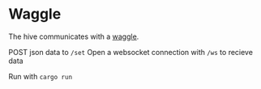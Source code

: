 # Waggle

The hive communicates with a [waggle](https://en.wikipedia.org/wiki/Waggle_dance).

POST json data to `/set`
Open a websocket connection with `/ws` to recieve data

Run with `cargo run`
